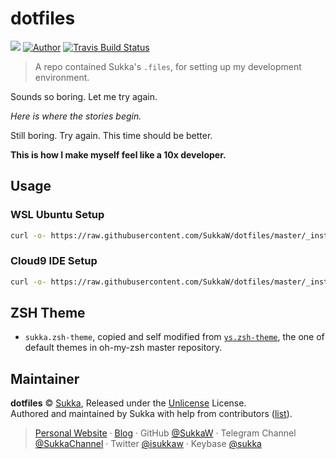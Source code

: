 # dotfiles

![](https://img.shields.io/github/license/SukkaW/dotfiles.svg?style=flat-square) [![Author](https://img.shields.io/badge/Author-Sukka-b68469.svg?style=flat-square)]((https://skk.moe))
[![Travis Build Status](https://img.shields.io/travis/SukkaW/dotfiles.svg?style=flat-square)](https://travis-ci.org/SukkaW/dotfiles)

> A repo contained Sukka's `.files`, for setting up my development environment.

Sounds so boring. Let me try again.

*Here is where the stories begin.*

Still boring. Try again. This time should be better.

**This is how I make myself feel like a 10x developer.**

## Usage

### WSL Ubuntu Setup

```bash
curl -o- https://raw.githubusercontent.com/SukkaW/dotfiles/master/_install/wsl.sh | bash
```

### Cloud9 IDE Setup

```bash
curl -o- https://raw.githubusercontent.com/SukkaW/dotfiles/master/_install/ide50.sh | bash
```

## ZSH Theme

- `sukka.zsh-theme`, copied and self modified from [`ys.zsh-theme`](https://github.com/robbyrussell/oh-my-zsh/blob/master/themes/ys.zsh-theme), the one of default themes in oh-my-zsh master repository.

## Maintainer

**dotfiles** © [Sukka](https://github.com/SukkaW), Released under the [Unlicense](./LICENSE) License.<br>
Authored and maintained by Sukka with help from contributors ([list](https://github.com/SukkaW/hexo-theme-suka/contributors)).

> [Personal Website](https://skk.moe) · [Blog](https://blog.skk.moe) · GitHub [@SukkaW](https://github.com/SukkaW) · Telegram Channel [@SukkaChannel](https://t.me/SukkaChannel) · Twitter [@isukkaw](https://twitter.com/isukkaw) · Keybase [@sukka](https://keybase.io/sukka)
